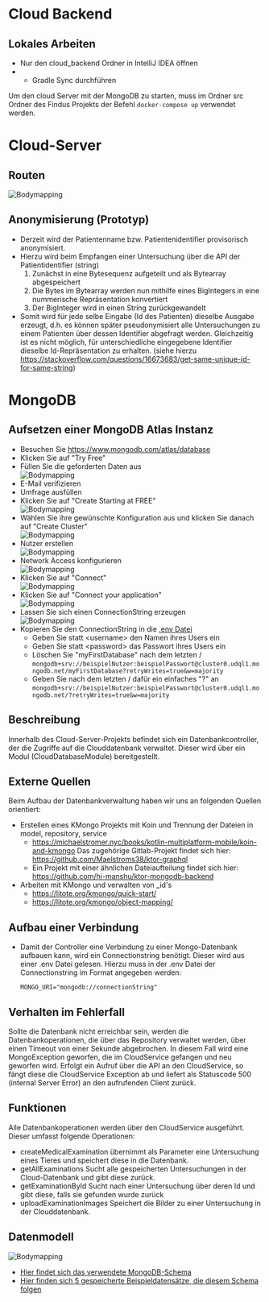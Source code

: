 # Cloud Backend
## Lokales Arbeiten
- Nur den cloud_backend Ordner in IntelliJ IDEA öffnen
- - Gradle Sync durchführen

Um den cloud Server mit der MongoDB zu starten, muss im Ordner src Ordner des Findus Projekts der Befehl `docker-compose up` verwendet werden.

# Cloud-Server
## Routen
![Bodymapping](resources/cloudRoutes.png)

## Anonymisierung (Prototyp)
- Derzeit wird der Patientenname bzw. Patientenidentifier provisorisch anonymisiert.
- Hierzu wird beim Empfangen einer Untersuchung über die API der Patientidentifier (string)
  1. Zunächst in eine Bytesequenz aufgeteilt und als Bytearray abgespeichert 
  2. Die Bytes im Bytearray werden nun mithilfe eines BigIntegers in eine nummerische Repräsentation konvertiert 
  3. Der BigInteger wird in einen String zurückgewandelt
- Somit wird für jede selbe Eingabe (Id des Patienten) dieselbe Ausgabe erzeugt, d.h. es können
  später pseudonymisiert alle Untersuchungen zu einem Patienten über dessen Identifier abgefragt werden.
  Gleichzeitig ist es nicht möglich, für unterschiedliche eingegebene Identifier dieselbe Id-Repräsentation
  zu erhalten.
  (siehe hierzu https://stackoverflow.com/questions/16673683/get-same-unique-id-for-same-string)
  
# MongoDB

## Aufsetzen einer MongoDB Atlas Instanz
- Besuchen Sie https://www.mongodb.com/atlas/database
- Klicken Sie auf "Try Free"
- Füllen Sie die geforderten Daten aus  
  ![Bodymapping](resources/atlasLogin.png)
- E-Mail verifizieren
- Umfrage ausfüllen
- Klicken Sie auf "Create Starting at FREE"  
  ![Bodymapping](resources/atlasCosts.png)
- Wählen Sie ihre gewünschte Konfiguration aus und klicken Sie danach auf "Create Cluster"  
  ![Bodymapping](resources/atlasClusterSelection.png)
- Nutzer erstellen  
  ![Bodymapping](resources/atlasConfigure.png)
- Network Access konfigurieren  
  ![Bodymapping](resources/atlasNetworkConfigure.png)
- Klicken Sie auf "Connect"  
  ![Bodymapping](resources/atlasDeployments.png)
- Klicken Sie auf "Connect your application"  
  ![Bodymapping](resources/atlasConnectSelection.png)  
- Lassen Sie sich einen ConnectionString erzeugen  
  ![Bodymapping](resources/atlasConnectionString.png)
- Kopieren Sie den ConnectionString in die [.env Datei](resources/.env)
  - Geben Sie statt \<username> den Namen ihres Users ein
  - Geben Sie statt \<password> das Passwort ihres Users ein
  - Löschen Sie "myFirstDatabase" nach dem letzten / `mongodb+srv://beispielNutzer:beispielPasswort@cluster0.udql1.mongodb.net/myFirstDatabase?retryWrites=true&w=majority`
  - Geben Sie nach dem letzten / dafür ein einfaches "?" an `mongodb+srv://beispielNutzer:beispielPasswort@cluster0.udql1.mongodb.net/?retryWrites=true&w=majority`

## Beschreibung
Innerhalb des Cloud-Server-Projekts befindet sich ein Datenbankcontroller, der die Zugriffe auf die Clouddatenbank verwaltet.
Dieser wird über ein Modul (CloudDatabaseModule) bereitgestellt.

## Externe Quellen
Beim Aufbau der Datenbankverwaltung haben wir uns an folgenden Quellen orientiert:

- Erstellen eines KMongo Projekts mit Koin und Trennung der Dateien in model, repository, service
  - https://michaelstromer.nyc/books/kotlin-multiplatform-mobile/koin-and-kmongo Das zugehörige Gitlab-Projekt findet sich hier: https://github.com/Maelstroms38/ktor-graphql
  - Ein Projekt mit einer ähnlichen Dateiaufteilung findet sich hier: https://github.com/hi-manshu/ktor-mongodb-backend
- Arbeiten mit KMongo und verwalten von _id's
  - https://litote.org/kmongo/quick-start/
  - https://litote.org/kmongo/object-mapping/

## Aufbau einer Verbindung
- Damit der Controller eine Verbindung zu einer Mongo-Datenbank aufbauen kann, wird ein Connectionstring
  benötigt. Dieser wird aus einer .env Datei gelesen. Hierzu muss in der .env Datei der Connectionstring
  im Format angegeben werden:
  ```
  MONGO_URI="mongodb://connectionString"
  ```
## Verhalten im Fehlerfall

Sollte die Datenbank nicht erreichbar sein, werden die Datenbankoperationen, die über das Repository
verwaltet werden, über einen Timeout von einer Sekunde abgebrochen. In diesem Fall wird eine
MongoException geworfen, die im CloudService gefangen und neu geworfen wird. Erfolgt ein Aufruf
über die API an den CloudService, so fängt diese die CloudService Exception ab und liefert als
Statuscode 500 (internal Server Error)
an den aufrufenden Client zurück.

## Funktionen
Alle Datenbankoperationen werden über den CloudService ausgeführt. Dieser umfasst folgende Operationen:
- createMedicalExamination übernimmt als Parameter eine Untersuchung eines Tieres und speichert diese in die Datenbank.
- getAllExaminations Sucht alle gespeicherten Untersuchungen in der Cloud-Datenbank und gibt diese zurück.
- getExaminationById Sucht nach einer Untersuchung über deren Id und gibt diese, falls sie gefunden wurde zurück
- uploadExaminationImages Speichert die Bilder zu einer Untersuchung in der Clouddatenbank.

## Datenmodell
![Bodymapping](resources/datamodelCloud.png)
- [Hier findet sich das verwendete MongoDB-Schema](resources/datamodelCloud.json)
- [Hier finden sich 5 gespeicherte Beispieldatensätze, die diesem Schema folgen](resources/examinations.csv)

